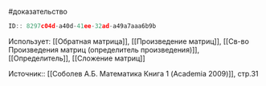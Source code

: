 #доказательство

```javascript
ID:: 8297c04d-a40d-41ee-32ad-a49a7aaa6b9b
```

Использует: [[Обратная матрица]], [[Произведение матриц]],  [[Св-во Произведения матриц (определитель произведения)]], [[Определитель]], [[Сложение матриц]]


Источник:: [[Соболев А.Б. Математика Книга 1 (Academia 2009)]], стр.31